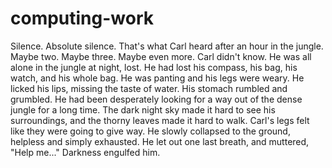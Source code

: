 # computing-work
Silence. Absolute silence.
That's what Carl heard after an hour in the jungle.
Maybe two. Maybe three. Maybe even more. Carl didn't know.
He was all alone in the jungle at night, lost. He had lost his compass, his bag, his watch, and his whole bag.
He was panting and his legs were weary.
He licked his lips, missing the taste of water.
His stomach rumbled and grumbled.
He had been desperately looking for a way out of the dense jungle for a long time.
The dark night sky made it hard to see his surroundings, and the thorny leaves made it hard to walk.
Carl's legs felt like they were going to give way.
He slowly collapsed to the ground, helpless and simply exhausted.
He let out one last breath, and muttered, "Help me..."
Darkness engulfed him.


